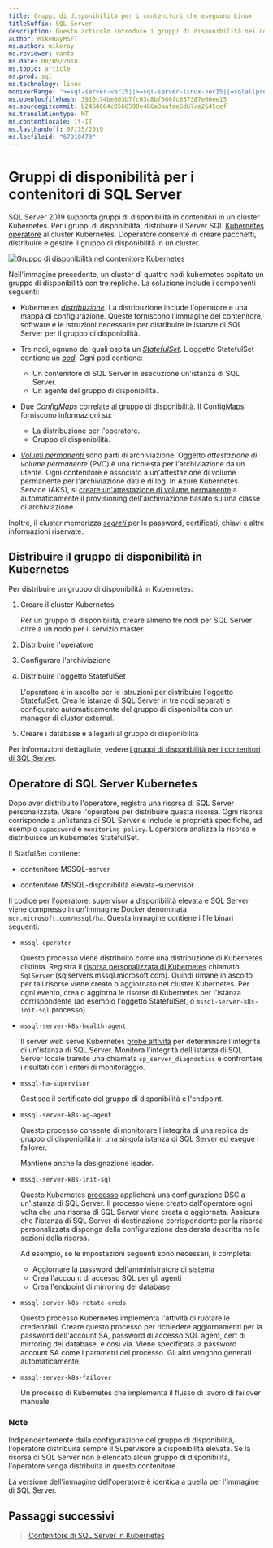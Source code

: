 ```yaml
---
title: Gruppi di disponibilità per i contenitori che eseguono Linux
titleSuffix: SQL Server
description: Questo articolo introduce i gruppi di disponibilità nei contenitori di SQL Server
author: MikeRayMSFT
ms.author: mikeray
ms.reviewer: vanto
ms.date: 08/09/2018
ms.topic: article
ms.prod: sql
ms.technology: linux
monikerRange: '>=sql-server-ver15||>=sql-server-linux-ver15||=sqlallproducts-allversions'
ms.openlocfilehash: 3910c74be803b7fc63c8bf560fc637387e06ee15
ms.sourcegitcommit: b2464064c0566590e486a3aafae6d67ce2645cef
ms.translationtype: MT
ms.contentlocale: it-IT
ms.lasthandoff: 07/15/2019
ms.locfileid: "67910473"
---
```

# <a name="always-on-availability-groups-for-sql-server-containers"></a>Gruppi di disponibilità per i contenitori di SQL Server

SQL Server 2019 supporta gruppi di disponibilità in contenitori in un cluster Kubernetes. Per i gruppi di disponibilità, distribuire il Server SQL [Kubernetes operatore](https://coreos.com/blog/introducing-operators.html) al cluster Kubernetes. L'operatore consente di creare pacchetti, distribuire e gestire il gruppo di disponibilità in un cluster.

![Gruppo di disponibilità nel contenitore Kubernetes](media/tutorial-sql-server-ag-containers-kubernetes/KubernetesCluster.png)

Nell'immagine precedente, un cluster di quattro nodi kubernetes ospitato un gruppo di disponibilità con tre repliche. La soluzione include i componenti seguenti:

* Kubernetes [ *distribuzione*](https://kubernetes.io/docs/concepts/workloads/controllers/deployment/). La distribuzione include l'operatore e una mappa di configurazione. Queste forniscono l'immagine del contenitore, software e le istruzioni necessarie per distribuire le istanze di SQL Server per il gruppo di disponibilità.

* Tre nodi, ognuno dei quali ospita un [ *StatefulSet*](https://kubernetes.io/docs/concepts/workloads/controllers/statefulset/). L'oggetto StatefulSet contiene un [ *pod*](https://kubernetes.io/docs/concepts/workloads/pods/pod-overview/). Ogni pod contiene:
  * Un contenitore di SQL Server in esecuzione un'istanza di SQL Server.
  * Un agente del gruppo di disponibilità. 

* Due [ *ConfigMaps* ](https://kubernetes.io/docs/tasks/configure-pod-container/configure-pod-configmap/) correlate al gruppo di disponibilità. Il ConfigMaps forniscono informazioni su:
  * La distribuzione per l'operatore.
  * Gruppo di disponibilità.

 * [*Volumi permanenti* ](https://kubernetes.io/docs/concepts/storage/persistent-volumes/) sono parti di archiviazione. Oggetto *attestazione di volume permanente* (PVC) è una richiesta per l'archiviazione da un utente. Ogni contenitore è associato a un'attestazione di volume permanente per l'archiviazione dati e di log. In Azure Kubernetes Service (AKS), si [creare un'attestazione di volume permanente](https://docs.microsoft.com/azure/aks/azure-disks-dynamic-pv) a automaticamente il provisioning dell'archiviazione basato su una classe di archiviazione.


Inoltre, il cluster memorizza [ *segreti* ](https://kubernetes.io/docs/concepts/configuration/secret/) per le password, certificati, chiavi e altre informazioni riservate.

## <a name="deploy-the-availability-group-in-kubernetes"></a>Distribuire il gruppo di disponibilità in Kubernetes

Per distribuire un gruppo di disponibilità in Kubernetes:

1. Creare il cluster Kubernetes

   Per un gruppo di disponibilità, creare almeno tre nodi per SQL Server oltre a un nodo per il servizio master.

1. Distribuire l'operatore

1. Configurare l'archiviazione

1. Distribuire l'oggetto StatefulSet

   L'operatore è in ascolto per le istruzioni per distribuire l'oggetto StatefulSet. Crea le istanze di SQL Server in tre nodi separati e configurato automaticamente del gruppo di disponibilità con un manager di cluster external.

1. Creare i database e allegarli al gruppo di disponibilità

Per informazioni dettagliate, vedere [i gruppi di disponibilità per i contenitori di SQL Server](sql-server-ag-kubernetes.md).

## <a name="sql-server-kubernetes-operator"></a>Operatore di SQL Server Kubernetes

Dopo aver distribuito l'operatore, registra una risorsa di SQL Server personalizzata. Usare l'operatore per distribuire questa risorsa.  Ogni risorsa corrisponde a un'istanza di SQL Server e include le proprietà specifiche, ad esempio `sapassword` e `monitoring policy`. L'operatore analizza la risorsa e distribuisce un Kubernetes StatefulSet.

Il StatfulSet contiene:

* contenitore MSSQL-server

* contenitore MSSQL-disponibilità elevata-supervisor

Il codice per l'operatore, supervisor a disponibilità elevata e SQL Server viene compresso in un'immagine Docker denominata `mcr.microsoft.com/mssql/ha`. Questa immagine contiene i file binari seguenti:

* `mssql-operator`

    Questo processo viene distribuito come una distribuzione di Kubernetes distinta. Registra il [risorsa personalizzata di Kubernetes](https://kubernetes.io/docs/concepts/extend-kubernetes/api-extension/custom-resources/) chiamato `SqlServer` (sqlservers.mssql.microsoft.com). Quindi rimane in ascolto per tali risorse viene creato o aggiornato nel cluster Kubernetes. Per ogni evento, crea o aggiorna le risorse di Kubernetes per l'istanza corrispondente (ad esempio l'oggetto StatefulSet, o `mssql-server-k8s-init-sql` processo).

* `mssql-server-k8s-health-agent`

    Il server web serve Kubernetes [probe attività](https://kubernetes.io/docs/tasks/configure-pod-container/configure-liveness-readiness-probes/) per determinare l'integrità di un'istanza di SQL Server. Monitora l'integrità dell'istanza di SQL Server locale tramite una chiamata `sp_server_diagnostics` e confrontare i risultati con i criteri di monitoraggio.

* `mssql-ha-supervisor`

   Gestisce il certificato del gruppo di disponibilità e l'endpoint. 

* `mssql-server-k8s-ag-agent`
  
    Questo processo consente di monitorare l'integrità di una replica del gruppo di disponibilità in una singola istanza di SQL Server ed esegue i failover.

    Mantiene anche la designazione leader.

* `mssql-server-k8s-init-sql`
  
    Questo Kubernetes [processo](https://kubernetes.io/docs/concepts/workloads/controllers/jobs-run-to-completion/) applicherà una configurazione DSC a un'istanza di SQL Server. Il processo viene creato dall'operatore ogni volta che una risorsa di SQL Server viene creata o aggiornata. Assicura che l'istanza di SQL Server di destinazione corrispondente per la risorsa personalizzata disponga della configurazione desiderata descritta nelle sezioni della risorsa.

    Ad esempio, se le impostazioni seguenti sono necessari, li completa:
  * Aggiornare la password dell'amministratore di sistema
  * Crea l'account di accesso SQL per gli agenti
  * Crea l'endpoint di mirroring del database

* `mssql-server-k8s-rotate-creds`
  
    Questo processo Kubernetes implementa l'attività di ruotare le credenziali. Creare questo processo per richiedere aggiornamenti per la password dell'account SA, password di accesso SQL agent, cert di mirroring del database, e così via. Viene specificata la password account SA come i parametri del processo. Gli altri vengono generati automaticamente.

* `mssql-server-k8s-failover`

   Un processo di Kubernetes che implementa il flusso di lavoro di failover manuale.

### <a name="notes"></a>Note

Indipendentemente dalla configurazione del gruppo di disponibilità, l'operatore distribuirà sempre il Supervisore a disponibilità elevata. Se la risorsa di SQL Server non è elencato alcun gruppo di disponibilità, l'operatore venga distribuita in questo contenitore.

La versione dell'immagine dell'operatore è identica a quella per l'immagine di SQL Server.

## <a name="next-steps"></a>Passaggi successivi

> [Contenitore di SQL Server in Kubernetes](tutorial-sql-server-containers-kubernetes.md)
